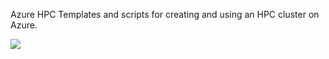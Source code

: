 Azure HPC
Templates and scripts for creating and using an HPC cluster on Azure.

<a href="https://portal.azure.com/#create/Microsoft.Template/uri/https%3A%2F%2Fraw.githubusercontent.com%2Fjithinjosepkl%2Fazhpc%2Fhc-instance%2Fazuredeploy.json" target="_blank">
    <img src="http://azuredeploy.net/deploybutton.png" />
</a>
